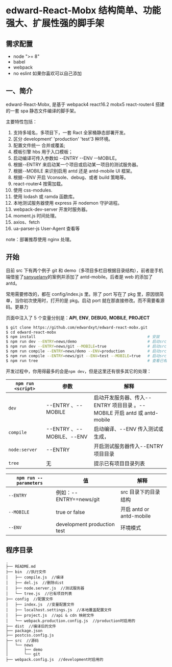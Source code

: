 # edward-React-Mobx 结构简单、功能强大、扩展性强的脚手架

## 需求配置

* node ">= 8"
* babel
* webpack
* no eslint 如果你喜欢可以自己添加

## 一、简介

edward-React-Mobx, 是基于 webpack4 react16.2 mobx5 react-router4 搭建的一套 spa 静态文件编译的脚手架。

主要特性包括：

1.  支持多域名，多项目下，一套 Ract 全家桶静态部署开发。
2.  区分 development' 'production' 'test'3 种环境。
3.  配置文件统一 合并或覆盖;
4.  模板引擎 hbs 用于入口模板；
5.  启动编译可传入参数如 --ENTRY --ENV --MOBILE。
6.  根据--ENTRY 来启动某一个项目或启动某一项目的测试服务器。
7.  根据--MOBILE 来识别启用 antd 还是 antd-mobile UI 框架。
8.  根据--ENV 开启 Vconsole、debug、或者 build 策略等。
9.  react-router4 按需加载。
10. 使用 css-modules.
11. 使用 lodash 或 ramda 函数库。
12. 本地测试服务器使用 express 并 nodemon 守护进程。
13. webpack-dev-server 开发时服务器。
14. moment.js 时间处理。
15. axios、fetch
16. ua-parser-js User-Agent 查看等

note：部署推荐使用 nginx 处理。

## 开始

目前 src 下有两个例子 git 和 demo（多项目多栏目根据目录结构），前者是手机端借鉴了[sanyuelanv](https://github.com/sanyuelanv/react-mobx-project)的案例并添加了 antd-mobile。后者是 web 的添加了 antd。

常用需要修改的，都在 config/index.js 里。除了 port 写在了 pkg 里，原因很简单，当你初次使用时，打开的是 pkg。启动 port 就在那直接修改。而不需要看源码。更暴力

页面中注入了 5 个变量分别是：**API**, **ENV**, **DEBUG**, **MOBILE**, **PROJECT**

```bash
$ git clone https://github.com/edwardxyt/edward-react-mobx.git
$ cd edward-react-mobx
$ npm install                                                 # 安装
$ npm run dev --ENTRY=news/demo                               # 启动src/news/demo下的 mian.js （development、antd）
$ npm run dev --ENTRY=news/git --MOBILE=true                  # 启动src/news/git下的 mian.js （development、antd-mobile）
$ npm run compile --ENTRY=news/demo --ENV=production          # 启动src/news/demo下的 mian.js （production、antd）
$ npm run compile --ENTRY=news/git --ENV=test --MOBILE=true   # 启动src/news/git下的 mian.js （test、antd-mobile）
$ npm run tree                                                # 查看已有项目列表
```

开发过程中，你用得最多的会是`npm dev`，但是这里还有很多其它的处理：

| `npm run <script>` | 参数                      | 解释                                                                     |
| ------------------ | ------------------------- | ------------------------------------------------------------------------ |
| `dev`              | --ENTRY 、--MOBILE        | 启动开发服务器、传入--ENTRY 项目目录 。--MOBILE 开启 antd 或 antd-mobile |
| `compile`          | --ENTRY 、--MOBILE、--ENV | 启动编译、--ENV 传入测试或生成，                                         |
| `node:server`      | --ENTRY                   | 开启测试服务器传入--ENTRY 项目目录                                       |
| `tree`             | 无                        | 提示已有项目目录列表                                                     |

| `npm run --parameters` | 值                          | 解释                     |
| ---------------------- | --------------------------- | ------------------------ |
| `--ENTRY`              | 例如：--ENTRY==news/git     | src 目录下的目录结构     |
| `--MOBILE`             | true or false               | 开启 antd or antd-mobile |
| `--ENV`                | development production test | 环境模式                 |

## 程序目录

```
.
├── README.md
├── bin  //执行文件
│   ├── compile.js  //编译
│   ├── del.js  //删除dist
│   ├── node.server.js  //测试服务器
│   └── tree.js  //已有项目列表
├── config  //配置文件
│   ├── index.js  //变量配置文件
│   ├── localhost.settings.js  //本地覆盖配置文件
│   ├── project.js  //api & cdn 映射文件
│   └── webpack.production.config.js  //production时启用的
├── dist  //编译后的文件
├── package.json
├── postcss.config.js
├── src  //源码
│   └── news
│       ├── demo
│       └── git
├── webpack.config.js  //development时启用的
```
